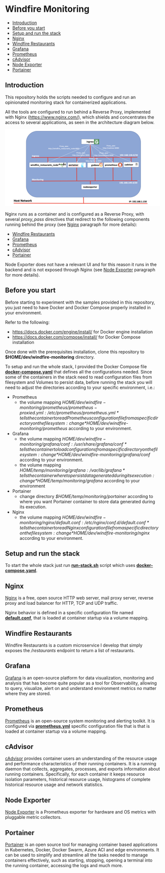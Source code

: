 # Windfire Monitoring
- [Introduction](#introduction)
- [Before you start](#before-you-start)
- [Setup and run the stack](#setup-and-run-the-stack)
- [Nginx](#nginx)
- [Windfire Restaurants](#windfire-restaurants)
- [Grafana](#grafana)
- [Prometheus](#prometheus)
- [cAdvisor](#cadvisor)
- [Node Exporter](#node-exporter)
- [Portainer](#portainer)

## Introduction
This repository holds the scripts needed to configure and run an opinionated monitoring stack for containerized applications.

All the tools are configured to run behind a Reverse Proxy, implemented with Nginx (https://www.nginx.com/), which shields and concentrates the access to several applications, as seen in the architecture diagram below.

![](images/architecture.png)

Nginx runs as a container and is configured as a Reverse Proxy, with several *proxy_pass* directives that redirect to the following components running behind the proxy (see [Nginx](#nginx) paragraph for more details):
- [Windfire Restaurants](#windfire-restaurants)
- [Grafana](#grafana)
- [Prometheus](#prometheus)
- [cAdvisor](#cadvisor)
- [Portainer](#portainer)

Node Exporter does not have a relevant UI and for this reason it runs in the backend and is not exposed through Nginx (see [Node Exporter](#node-exporter) paragraph for more details).

## Before you start
Before starting to experiment with the samples provided in this repository, you just need to have Docker and Docker Compose properly installed in your environment.

Refer to the following:
- https://docs.docker.com/engine/install/ for Docker engine installation
- https://docs.docker.com/compose/install/ for Docker Compose installation

Once done with the prerequisites installation, clone this repository to **$HOME/dev/windfire-monitoring** directory.

To setup and run the whole stack, I provided the Docker Compose file **[docker-compose.yaml](docker-compose.yaml)** that defines all the configurations needed. Since some of the containers in the stack need to read configuration files from filesystem and Volumes to persist data, before running the stack you will need to adjust the directories according to your specific environment, i.e.:

- Prometheus
    - the volume mapping *$HOME/dev/windfire-monitoring/prometheus/prometheus-proxied.yml:/etc/prometheus/prometheus.yml* tells the container to read Prometheus configuration file from a specific directory on the filesystem: change *$HOME/dev/windfire-monitoring/prometheus* according to your environment.
- Grafana 
    - the volume mapping *$HOME/dev/windfire-monitoring/grafana/conf:/usr/share/grafana/conf* tells the container to load configurations from a specific directory on the filesystem: change *$HOME/dev/windfire-monitoring/grafana/conf* according to your environment.
    - the volume mapping *$HOME/temp/monitoring/grafana:/var/lib/grafana* tells the container where to persist data generated during its execution: change *$HOME/temp/monitoring/grafana* according to your environment
- Portainer
    - change directory *$HOME/temp/monitoring/portainer* according to where you want Portainer container to store data generated during its execution.
- Nginx
    - the volume mapping *$HOME/dev/windfire-monitoring/nginx/default.conf:/etc/nginx/conf.d/default.conf* tells the container to read Nginx configuration file from a specific directory on the filesystem: change *$HOME/dev/windfire-monitoring/nginx* according to your environment.

## Setup and run the stack
To start the whole stack just run **[run-stack.sh](run-stack.sh)** script which uses **[docker-compose.yaml](docker-compose.yaml)**.

## Nginx
[Nginx](https://www.nginx.com/) is a free, open source HTTP web server, mail proxy server, reverse proxy and load balancer for HTTP, TCP and UDP traffic.

Nginx behavior is defined in a specific configuration file named **[default.conf](nginx/default.conf)**, that is loaded at container startup via a volume mapping.

## Windfire Restaurants 
Windfire Restaurants is a custom microservice I develop that simply exposes the */restaurants* endpoint to return a list of restaurants.

## Grafana
[Grafana](https://grafana.com/) is an open-source platform for data visualization, monitoring and analysis that has become quite popular as a tool for Observability, allowing to query, visualize, alert on and understand environment metrics no matter where they are stored.

## Prometheus
[Prometheus](https://prometheus.io/) is an open-source system monitoring and alerting toolkit. It is configured via **[prometheus.yml](prometheus/prometheus.yml)** specific configuration file that is that is loaded at container startup via a volume mapping.

## cAdvisor
[cAdvisor](https://github.com/google/cadvisor) provides container users an understanding of the resource usage and performance characteristics of their running containers. It is a running daemon that collects, aggregates, processes, and exports information about running containers. Specifically, for each container it keeps resource isolation parameters, historical resource usage, histograms of complete historical resource usage and network statistics.

## Node Exporter
[Node Exporter](https://github.com/prometheus/node_exporter) is a Prometheus exporter for hardware and OS metrics with pluggable metric collectors.

## Portainer
[Portainer](https://www.portainer.io/) is an open source tool for managing container based applications in Kubernetes, Docker, Docker Swarm, Azure ACI and edge environments. It can be used to simplify and streamline all the tasks needed to manage containers effectively, such as starting, stopping, opening a terminal into the running container, accessing the logs and much more.